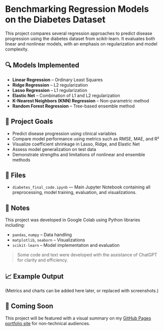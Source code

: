 # Benchmarking Regression Models on the Diabetes Dataset

This project compares several regression approaches to predict disease progression using the diabetes dataset from scikit-learn. It evaluates both linear and nonlinear models, with an emphasis on regularization and model complexity.

## 🔍 Models Implemented

- **Linear Regression** – Ordinary Least Squares
- **Ridge Regression** – L2 regularization
- **Lasso Regression** – L1 regularization
- **Elastic Net** – Combination of L1 and L2 regularization
- **K-Nearest Neighbors (KNN) Regression** – Non-parametric method
- **Random Forest Regression** – Tree-based ensemble method

## 🎯 Project Goals

- Predict disease progression using clinical variables
- Compare model performance using metrics such as RMSE, MAE, and R²
- Visualize coefficient shrinkage in Lasso, Ridge, and Elastic Net
- Assess model generalization on test data
- Demonstrate strengths and limitations of nonlinear and ensemble methods

## 📁 Files

- `diabetes_final_code.ipynb` — Main Jupyter Notebook containing all preprocessing, model training, evaluation, and visualizations.

## 💬 Notes

This project was developed in Google Colab using Python libraries including:
- `pandas`, `numpy` – Data handling
- `matplotlib`, `seaborn` – Visualizations
- `scikit-learn` – Model implementation and evaluation

> Some code and text were developed with the assistance of ChatGPT for clarity and efficiency.

## 📈 Example Output

(Metrics and charts can be added here later, or replaced with screenshots.)

## 🔗 Coming Soon

This project will be featured with a visual summary on my [GitHub Pages portfolio site](https://jasonavina.github.io) for non-technical audiences.


